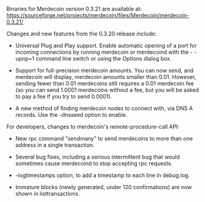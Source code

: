 Binaries for Merdecoin version 0.3.21 are available at:
  https://sourceforge.net/projects/merdecoin/files/Merdecoin/merdecoin-0.3.21/

Changes and new features from the 0.3.20 release include:

* Universal Plug and Play support.  Enable automatic opening of a port for incoming connections by running merdecoin or merdecoind with the - -upnp=1 command line switch or using the Options dialog box.

* Support for full-precision merdecoin amounts.  You can now send, and merdecoin will display, merdecoin amounts smaller than 0.01.  However, sending fewer than 0.01 merdecoins still requires a 0.01 merdecoin fee (so you can send 1.0001 merdecoins without a fee, but you will be asked to pay a fee if you try to send 0.0001).

* A new method of finding merdecoin nodes to connect with, via DNS A records. Use the -dnsseed option to enable.

For developers, changes to merdecoin's remote-procedure-call API:

* New rpc command "sendmany" to send merdecoins to more than one address in a single transaction.

* Several bug fixes, including a serious intermittent bug that would sometimes cause merdecoind to stop accepting rpc requests. 

* -logtimestamps option, to add a timestamp to each line in debug.log.

* Immature blocks (newly generated, under 120 confirmations) are now shown in listtransactions.

